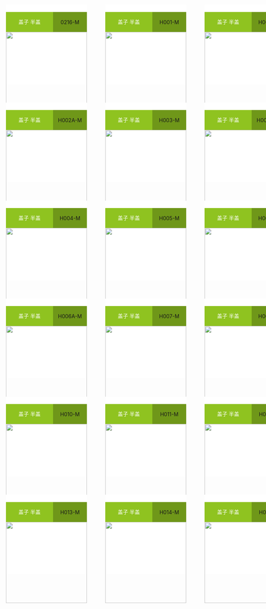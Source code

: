 
<!doctype html>
<html>
<head>
<meta charset="utf-8">
<title>01</title>
<style type="text/css">
.ceshi0 {
    width: 1000px;
    height: 1800px;
}
.ceshi {
    width: 220px;
    height: 216px;
    background-color: #ffffff;
    /* [disabled]display: table-cell; */
    /* [disabled]padding: 0; */
    margin: 25px;
    vertical-align: bottom;
    float: left;
}
.ceshi3 {
    width: 220px;
    height: auto;
}
.ceshi2 {
    width: 220px;
    height: 49px;
    padding-top: 20;
    text-align: left;
}
.ceshi4 {
    width: 128px;
    /* [disabled]border-color: #4000FF; */
    /* [disabled]border-style: dotted; */
    height: 54px;
    line-height: 41pt;
    float: left;
    background-color: #8FC320;
    color: #FFFFFF;
    text-align: center;
}
.ceshi5 {
    width: 220px;
    /* [disabled]border-style: dotted; */
    /* [disabled]border-color: #FF0004; */
    height: 54px;
    background-color: #6F9719;
    text-align: center;
    line-height: 55px;
}
</style>
</head>

<body>
<div class="ceshi0">
	<div class="ceshi">
	  <div class="ceshi2">
		<div class="ceshi4">盖子 半盖</div>
		<div class="ceshi5">0216-M</div>
	  </div>
	<img class="ceshi3" src="https://demo.packmage.cn//Content/boximg/0216-M.png">
	</div>
	<div class="ceshi">
	  <div class="ceshi2">
		<div class="ceshi4">盖子 半盖</div>
		<div class="ceshi5">H001-M</div>
	  </div>
	<img class="ceshi3" src="https://demo.packmage.cn//Content/boximg/H001-M.png">
	</div>
	<div class="ceshi">
	  <div class="ceshi2">
		<div class="ceshi4">盖子 半盖</div>
		<div class="ceshi5">H002-M</div>
	  </div>
	<img class="ceshi3" src="https://demo.packmage.cn//Content/boximg/H002-M.png">
	</div>
	<div class="ceshi">
	  <div class="ceshi2">
		<div class="ceshi4">盖子 半盖</div>
		<div class="ceshi5">H002A-M</div>
	  </div>
	<img class="ceshi3" src="https://demo.packmage.cn//Content/boximg/H002A-M.png">
	</div>
	<div class="ceshi">
	  <div class="ceshi2">
		<div class="ceshi4">盖子 半盖</div>
		<div class="ceshi5">H003-M</div>
	  </div>
	<img class="ceshi3" src="https://demo.packmage.cn//Content/boximg/H003-M.png">
	</div>
	<div class="ceshi">
	  <div class="ceshi2">
		<div class="ceshi4">盖子 半盖</div>
		<div class="ceshi5">H003A-M</div>
	  </div>
	<img class="ceshi3" src="https://demo.packmage.cn//Content/boximg/H003A-M.png">
	</div>
	<div class="ceshi">
	  <div class="ceshi2">
		<div class="ceshi4">盖子 半盖</div>
		<div class="ceshi5">H004-M</div>
	  </div>
	<img class="ceshi3" src="https://demo.packmage.cn//Content/boximg/H004-M.png">
	</div>
	<div class="ceshi">
	  <div class="ceshi2">
		<div class="ceshi4">盖子 半盖</div>
		<div class="ceshi5">H005-M</div>
	  </div>
	<img class="ceshi3" src="https://demo.packmage.cn//Content/boximg/H005-M.png">
	</div>
	<div class="ceshi">
	  <div class="ceshi2">
		<div class="ceshi4">盖子 半盖</div>
		<div class="ceshi5">H006-M</div>
	  </div>
	<img class="ceshi3" src="https://demo.packmage.cn//Content/boximg/H006-M.png">
	</div>
	<div class="ceshi">
	  <div class="ceshi2">
		<div class="ceshi4">盖子 半盖</div>
		<div class="ceshi5">H006A-M</div>
	  </div>
	<img class="ceshi3" src="https://demo.packmage.cn//Content/boximg/H006A-M.png">
	</div>
	<div class="ceshi">
	  <div class="ceshi2">
		<div class="ceshi4">盖子 半盖</div>
		<div class="ceshi5">H007-M</div>
	  </div>
	<img class="ceshi3" src="https://demo.packmage.cn//Content/boximg/H007-M.png">
	</div>
	<div class="ceshi">
	  <div class="ceshi2">
		<div class="ceshi4">盖子 半盖</div>
		<div class="ceshi5">H008-M</div>
	  </div>
	<img class="ceshi3" src="https://demo.packmage.cn//Content/boximg/H008-M.png">
	</div>
	<div class="ceshi">
	  <div class="ceshi2">
		<div class="ceshi4">盖子 半盖</div>
		<div class="ceshi5">H010-M</div>
	  </div>
	<img class="ceshi3" src="https://demo.packmage.cn//Content/boximg/H010-M.png">
	</div>
	<div class="ceshi">
	  <div class="ceshi2">
		<div class="ceshi4">盖子 半盖</div>
		<div class="ceshi5">H011-M</div>
	  </div>
	<img class="ceshi3" src="https://demo.packmage.cn//Content/boximg/H011-M.png">
	</div>
	<div class="ceshi">
	  <div class="ceshi2">
		<div class="ceshi4">盖子 半盖</div>
		<div class="ceshi5">H012-M</div>
	  </div>
	<img class="ceshi3" src="https://demo.packmage.cn//Content/boximg/H012-M.png">
	</div>
	<div class="ceshi">
	  <div class="ceshi2">
		<div class="ceshi4">盖子 半盖</div>
		<div class="ceshi5">H013-M</div>
	  </div>
	<img class="ceshi3" src="https://demo.packmage.cn//Content/boximg/H013-M.png">
	</div>
	<div class="ceshi">
	  <div class="ceshi2">
		<div class="ceshi4">盖子 半盖</div>
		<div class="ceshi5">H014-M</div>
	  </div>
	<img class="ceshi3" src="https://demo.packmage.cn//Content/boximg/H014-M.png">
	</div>
	<div class="ceshi">
	  <div class="ceshi2">
		<div class="ceshi4">盖子 半盖</div>
		<div class="ceshi5">H015-M</div>
	  </div>
	<img class="ceshi3" src="https://demo.packmage.cn//Content/boximg/H015-M.png">
	</div>

</div>
</body>
</html>


